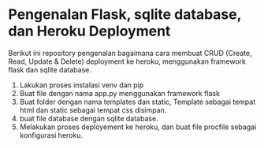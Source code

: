 # Pengenalan Flask, sqlite database, dan Heroku Deployment 
Berikut ini repository pengenalan bagaimana cara membuat CRUD (Create, Read, Update & Delete) deployment ke heroku, menggunakan framework flask dan sqlite database.
1. Lakukan proses instalasi venv dan pip
2. Buat file dengan nama app.py menggunakan framework flask
3. Buat folder dengan nama templates dan static, Template sebagai tempat html dan static sebagai tempat css disimpan.
4. buat file database dengan sqlite database.
5. Melakukan proses deployement ke heroku, dan buat file procfile sebagai konfigurasi heroku.
